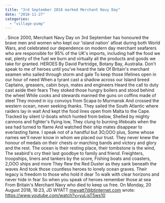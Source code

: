 ```yaml
---
title: "3rd September 2018 marked Merchant Navy Day"
date: "2018-11-27"
categories: 
  - "village-pump"
---
```


. Since 2000, Merchant Navy Day on 3rd September has honoured the brave men and women who kept our 'island nation' afloat during both World Wars, and celebrated our dependence on modern day merchant seafarers who are responsible for 95% of the UK's imports, including half the food we eat, plenty of the fuel we burn and virtually all the products and goods we take for granted. HEROES By David Partridge, Botany Bay, Australia. Don't speak to me of heroes until you've heard the tale Of Britain's merchant seamen who sailed through storm and gale To keep those lifelines open in our hour of need When a tyrant cast a shadow across our Island breed Captains, greasers, cabin boys, mates and engineers Heard the call to duty cast aside their fears They stoked those hungry boilers and stood behind the wheel While cooks and stewards manned the guns on coffins made of steel They moved in icy convoys from Scapa to Murmansk And crossed the western ocean, never seeking thanks. They sailed the South Atlantic where raiders lay in wait And kept the food lines open from Malta to the Cape. Tracked by silent U-boats which hunted from below, Shelled by mighty cannons and fighter's flying low, They clung to burning lifeboats when the sea had turned to flame And watched their ship mates disappear to everlasting fame. I speak not of a handful but 3O,OOO plus, Some whose names we'll never know in whom we placed our trust. They never knew the honour of medals on their chests or marching bands and victory and glory and the rest. The ocean is their resting place, their tombstone is the wind, The seabird's cry their last goodbye to family and friend. Freighters, troopships, liners and tankers by the score, Fishing boats and coasters, 2,OOO ships and more They flew the Red Duster as they sank beneath the waves And took those countless heroes to lonely ocean graves. Their legacy is freedom to those who hold it dear To walk with clear horizons and never hide in fear So when you speak of heroes remember those at sea From Britain's Merchant Navy who died to keep us free. On Monday, 20 August 2018, 18:23, JD WYATT <mwyatt7@btinternet.com> wrote: https://www.youtube.com/watch?v=yuLjsT5ws10
